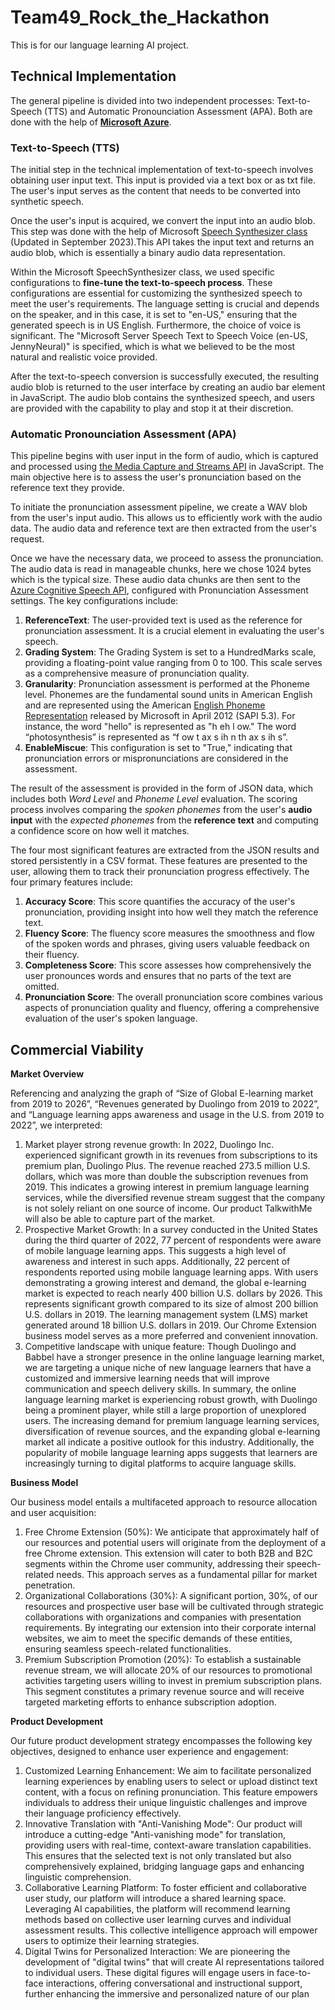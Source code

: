 # Team49_Rock_the_Hackathon
This  is for our language learning AI project.

## Technical Implementation

The general pipeline is divided into two independent processes: Text-to-Speech (TTS) and Automatic Pronounciation Assessment (APA). Both are done with the help of **[Microsoft Azure](https://azure.microsoft.com/en-us/free/search/?ef_id=_k_CjwKCAjw15eqBhBZEiwAbDomEqJHzKIdDb3EXzngazXRBcXGBwcnP4fKw2BnVqETMTNAGD9pMCY4MhoCgFwQAvD_BwE_k_&OCID=AIDcmm5edswduu_SEM__k_CjwKCAjw15eqBhBZEiwAbDomEqJHzKIdDb3EXzngazXRBcXGBwcnP4fKw2BnVqETMTNAGD9pMCY4MhoCgFwQAvD_BwE_k_&gad=1&gclid=CjwKCAjw15eqBhBZEiwAbDomEqJHzKIdDb3EXzngazXRBcXGBwcnP4fKw2BnVqETMTNAGD9pMCY4MhoCgFwQAvD_BwE)**.

### Text-to-Speech (TTS)

The initial step in the technical implementation of text-to-speech involves obtaining user input text. This input is provided via a text box or as txt file. The user's input serves as the content that needs to be converted into synthetic speech.

Once the user's input is acquired, we convert the input into an audio blob. This step was done with the help of Microsoft [Speech Synthesizer class](https://learn.microsoft.com/en-us/dotnet/api/system.speech.synthesis.speechsynthesizer?view=netframework-4.8.1) (Updated in September 2023).This API takes the input text and returns an audio blob, which is essentially a binary audio data representation.

Within the Microsoft SpeechSynthesizer class, we used specific configurations to **fine-tune the text-to-speech process**. These configurations are essential for customizing the synthesized speech to meet the user's requirements. The language setting is crucial and depends on the speaker, and in this case, it is set to "en-US," ensuring that the generated speech is in US English. Furthermore, the choice of voice is significant. The "Microsoft Server Speech Text to Speech Voice (en-US, JennyNeural)" is specified, which is what we believed to be the most natural and realistic voice provided.

After the text-to-speech conversion is successfully executed, the resulting audio blob is returned to the user interface by creating an audio bar element in JavaScript. The audio blob contains the synthesized speech, and users are provided with the capability to play and stop it at their discretion.

### Automatic Pronounciation Assessment (APA)

This pipeline begins with user input in the form of audio, which is captured and processed using [the Media Capture and Streams API](https://developer.mozilla.org/en-US/docs/Web/API/Media_Capture_and_Streams_API) in JavaScript. The main objective here is to assess the user's pronunciation based on the reference text they provide.

To initiate the pronunciation assessment pipeline, we create a WAV blob from the user's input audio. This allows us to efficiently work with the audio data. The audio data and reference text are then extracted from the user's request.

Once we have the necessary data, we proceed to assess the pronunciation. The audio data is read in manageable chunks, here we chose 1024 bytes which is the typical size. These audio data chunks are then sent to the [Azure Cognitive Speech API](https://learn.microsoft.com/en-us/python/api/azure-cognitiveservices-speech/?view=azure-python), configured with Pronunciation Assessment settings. The key configurations include:

1. **ReferenceText**: The user-provided text is used as the reference for pronunciation assessment. It is a crucial element in evaluating the user's speech.
2. **Grading System**: The Grading System is set to a HundredMarks scale, providing a floating-point value ranging from 0 to 100. This scale serves as a comprehensive measure of pronunciation quality.
3. **Granularity**: Pronunciation assessment is performed at the Phoneme level. Phonemes are the fundamental sound units in American English and are represented using the American [English Phoneme Representation](https://learn.microsoft.com/en-us/previous-versions/windows/desktop/ms717239(v=vs.85)) released by Microsoft in April 2012 (SAPI 5.3). For instance, the word "hello" is represented as "h eh l ow." The word “photosynthesis” is represented as “f ow t ax s ih n th ax s ih s”.
4. **EnableMiscue**: This configuration is set to "True," indicating that pronunciation errors or mispronunciations are considered in the assessment.

The result of the assessment is provided in the form of JSON data, which includes both *Word Level* and *Phoneme Level* evaluation. The scoring process involves comparing the *spoken phonemes* from the user's **audio input** with the *expected phonemes* from the **reference text** and computing a confidence score on how well it matches.

The four most significant features are extracted from the JSON results and stored persistently in a CSV format. These features are presented to the user, allowing them to track their pronunciation progress effectively. The four primary features include:

1. **Accuracy Score**: This score quantifies the accuracy of the user's pronunciation, providing insight into how well they match the reference text.
2. **Fluency Score**: The fluency score measures the smoothness and flow of the spoken words and phrases, giving users valuable feedback on their fluency.
3. **Completeness Score**: This score assesses how comprehensively the user pronounces words and ensures that no parts of the text are omitted.
4. **Pronunciation Score**: The overall pronunciation score combines various aspects of pronunciation quality and fluency, offering a comprehensive evaluation of the user's spoken language.


## Commercial Viability
**Market Overview**

Referencing and analyzing the graph of “Size of Global E-learning market from 2019 to 2026”, “Revenues generated by Duolingo from 2019 to 2022”, and “Language learning apps awareness and usage in the U.S. from 2019 to 2022”, we interpreted:
1. Market player strong revenue growth: In 2022, Duolingo Inc. experienced significant growth in its revenues from subscriptions to its premium plan, Duolingo Plus. The revenue reached 273.5 million U.S. dollars, which was more than double the subscription revenues from 2019. This indicates a growing interest in premium language learning services, while the diversified revenue stream suggest that the company is not solely reliant on one source of income. Our product TalkwithMe will also be able to capture part of the market.
2. Prospective Market Growth: In a survey conducted in the United States during the third quarter of 2022, 77 percent of respondents were aware of mobile language learning apps. This suggests a high level of awareness and interest in such apps. Additionally, 22 percent of respondents reported using mobile language learning apps. With users demonstrating a growing interest and demand, the global e-learning market is expected to reach nearly 400 billion U.S. dollars by 2026. This represents significant growth compared to its size of almost 200 billion U.S. dollars in 2019. The learning management system (LMS) market generated around 18 billion U.S. dollars in 2019. Our Chrome Extension business model serves as a more preferred and convenient innovation.
3. Competitive landscape with unique feature: Though Duolingo and Babbel have a stronger presence in the online language learning market, we are targeting a unique niche of new language learners that have a customized and immersive learning needs that will improve communication and speech delivery skills.
In summary, the online language learning market is experiencing robust growth, with Duolingo being a prominent player, while still a large proportion of unexplored users. The increasing demand for premium language learning services, diversification of revenue sources, and the expanding global e-learning market all indicate a positive outlook for this industry. Additionally, the popularity of mobile language learning apps suggests that learners are increasingly turning to digital platforms to acquire language skills.

**Business Model**

Our business model entails a multifaceted approach to resource allocation and user acquisition:
1. Free Chrome Extension (50%): We anticipate that approximately half of our resources and potential users will originate from the deployment of a free Chrome extension. This extension will cater to both B2B and B2C segments within the Chrome user community, addressing their speech-related needs. This approach serves as a fundamental pillar for market penetration.
2. Organizational Collaborations (30%): A significant portion, 30%, of our resources and prospective user base will be cultivated through strategic collaborations with organizations and companies with presentation requirements. By integrating our extension into their corporate internal websites, we aim to meet the specific demands of these entities, ensuring seamless speech-related functionalities.
3. Premium Subscription Promotion (20%): To establish a sustainable revenue stream, we will allocate 20% of our resources to promotional activities targeting users willing to invest in premium subscription plans. This segment constitutes a primary revenue source and will receive targeted marketing efforts to enhance subscription adoption.

**Product Development**

Our future product development strategy encompasses the following key objectives, designed to enhance user experience and engagement:
1. Customized Learning Enhancement: We aim to facilitate personalized learning experiences by enabling users to select or upload distinct text content, with a focus on refining pronunciation. This feature empowers individuals to address their unique linguistic challenges and improve their language proficiency effectively.
2. Innovative Translation with "Anti-Vanishing Mode": Our product will introduce a cutting-edge "Anti-vanishing mode" for translation, providing users with real-time, context-aware translation capabilities. This ensures that the selected text is not only translated but also comprehensively explained, bridging language gaps and enhancing linguistic comprehension.
3. Collaborative Learning Platform: To foster efficient and collaborative user study, our platform will introduce a shared learning space. Leveraging AI capabilities, the platform will recommend learning methods based on collective user learning curves and individual assessment results. This collective intelligence approach will empower users to optimize their learning strategies.
4. Digital Twins for Personalized Interaction: We are pioneering the development of "digital twins" that will create AI representations tailored to individual users. These digital figures will engage users in face-to-face interactions, offering conversational and instructional support, further enhancing the immersive and personalized nature of our plan
